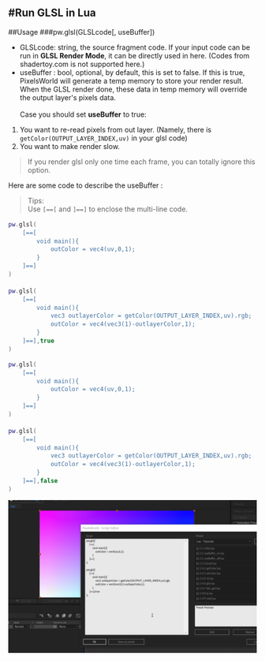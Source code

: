 #Run GLSL in Lua
---

##Usage
###pw.glsl(GLSLcode[, useBuffer])
- GLSLcode: string, the source fragment code. If your input code can be run in **GLSL Render Mode**, it can be directly used in here. (Codes from shadertoy.com is not supported here.)
- useBuffer : bool, optional, by default, this is set to false. If this is true, PixelsWorld will generate a temp memory to store your render result. When the GLSL render done, these data in temp memory will override the output layer's pixels data. 
<br/><br/>
Case you should set **useBuffer** to true: 
1. You want to re-read pixels from out layer. (Namely, there is ```getColor(OUTPUT_LAYER_INDEX,uv)``` in your glsl code)
2. You want to make render slow. 
> If you render glsl only one time each frame, you can totally ignore this option. 


Here are some code to describe the useBuffer : 
> Tips:<br/>
> Use `[==[` and `]==]` to enclose the multi-line code.

```lua:useBuffer_on.lua
pw.glsl(
    [==[
        void main(){
            outColor = vec4(uv,0,1);
        }
    ]==]
)

pw.glsl(
    [==[
        void main(){
            vec3 outlayerColor = getColor(OUTPUT_LAYER_INDEX,uv).rgb;
            outColor = vec4(vec3(1)-outlayerColor,1);
        }
    ]==],true
)
```

```lua:useBuffer_off.lua
pw.glsl(
    [==[
        void main(){
            outColor = vec4(uv,0,1);
        }
    ]==]
)

pw.glsl(
    [==[
        void main(){
            vec3 outlayerColor = getColor(OUTPUT_LAYER_INDEX,uv).rgb;
            outColor = vec4(vec3(1)-outlayerColor,1);
        }
    ]==],false
)
```

![useBuffer](useBuffer.gif)
